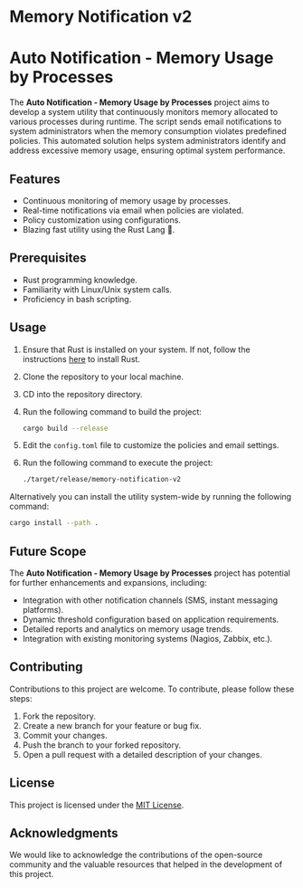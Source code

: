 # Memory Notification v2

# Auto Notification - Memory Usage by Processes

The **Auto Notification - Memory Usage by Processes** project aims to develop a system utility that continuously monitors memory allocated to various processes during runtime. The script sends email notifications to system administrators when the memory consumption violates predefined policies. This automated solution helps system administrators identify and address excessive memory usage, ensuring optimal system performance.

## Features

-   Continuous monitoring of memory usage by processes.
-   Real-time notifications via email when policies are violated.
-   Policy customization using configurations.
-   Blazing fast utility using the Rust Lang 🦀.

## Prerequisites

-   Rust programming knowledge.
-   Familiarity with Linux/Unix system calls.
-   Proficiency in bash scripting.

## Usage

1. Ensure that Rust is installed on your system. If not, follow the instructions [here](https://www.rust-lang.org/tools/install) to install Rust.
2. Clone the repository to your local machine.
3. CD into the repository directory.
4. Run the following command to build the project:

    ```bash
    cargo build --release
    ```

5. Edit the `config.toml` file to customize the policies and email settings.
6. Run the following command to execute the project:

    ```bash
    ./target/release/memory-notification-v2
    ```

Alternatively you can install the utility system-wide by running the following command:

```bash
cargo install --path .
```

## Future Scope

The **Auto Notification - Memory Usage by Processes** project has potential for further enhancements and expansions, including:

-   Integration with other notification channels (SMS, instant messaging platforms).
-   Dynamic threshold configuration based on application requirements.
-   Detailed reports and analytics on memory usage trends.
-   Integration with existing monitoring systems (Nagios, Zabbix, etc.).

## Contributing

Contributions to this project are welcome. To contribute, please follow these steps:

1. Fork the repository.
2. Create a new branch for your feature or bug fix.
3. Commit your changes.
4. Push the branch to your forked repository.
5. Open a pull request with a detailed description of your changes.

## License

This project is licensed under the [MIT License](LICENSE).

## Acknowledgments

We would like to acknowledge the contributions of the open-source community and the valuable resources that helped in the development of this project.
